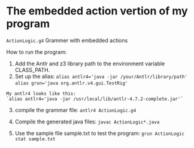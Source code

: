 # The embedded action vertion of my program

`ActionLogic.g4` Grammer with embedded actions


How to run the program:
  1. Add the Antlr and z3 library path to the environment variable CLASS_PATH.
  2. Set up the alias:
    `alias antlr4='java -jar /your/Antlr/library/path'`
    `alias grun='java org.antlr.v4.gui.TestRig'`
    
    My antlr4 looks like this:
    `alias antlr4='java -jar /usr/local/lib/antlr-4.7.2-complete.jar'`
    
  3. compile the grammar file:
    `antlr4 ActionLogic.g4`
    
  4. Compile the generated java files:
    `javac ActionLogic*.java`
  
  5. Use the sample file sample.txt to test the program:
    `grun ActionLogic stat sample.txt`
